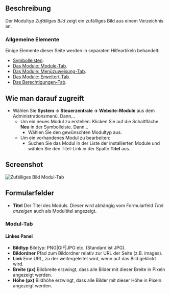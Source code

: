 <!-- Filename: Help4.x:Site_Modules:_Random_Image / Display title: Module: Zufallsbild -->

## Beschreibung

Der Modultyp *Zufälliges Bild* zeigt ein zufälliges Bild aus einem Verzeichnis an.

### Allgemeine Elemente

Einige Elemente dieser Seite werden in separaten Hilfeartikeln behandelt:

* [Symbolleisten](jdocmanual?article=help/common-elements/toolbars).
* [Das Module: Module-Tab](jdocmanual?article=help/modules/modules-module-tab).
* [Das Module: Menüzuweisung-Tab](jdocmanual?article=help/modules/modules-menu-assignment-tab).
* [Das Module: Erweitert-Tab](jdocmanual?article=help/modules/modules-advanced-tab).
* [Das Berechtigungen-Tab](jdocmanual?article=help/common-elements/edit-permissions).

## Wie man darauf zugreift

- Wählen Sie **System → Steuerzentrale → Website-Module** aus dem Administrationsmenü. Dann...
  - Um ein neues Modul zu erstellen: Klicken Sie auf die Schaltfläche **Neu** in der Symbolleiste. Dann...
    - Wählen Sie den gewünschten Modultyp aus.
  - Um ein vorhandenes Modul zu bearbeiten:
    - Suchen Sie das Modul in der Liste der installierten Module und wählen Sie den Titel-Link in der Spalte **Titel** aus.

## Screenshot

![Zufälliges Bild Modul-Tab](../../../de/images/modules-site/modules-random-image-module-tab.png)

## Formularfelder

- **Titel** Der Titel des Moduls. Dieser wird abhängig vom Formularfeld *Titel anzeigen* auch als Modultitel angezeigt.

### Modul-Tab

#### Linkes Panel

- **Bildtyp** Bildtyp: PNG\|GIF\|JPG etc. (Standard ist JPG).
- **Bildordner** Pfad zum Bildordner relativ zur URL der Seite (z.B. images).
- **Link** Eine URL, zu der weitergeleitet wird, wenn auf das Bild geklickt wird.
- **Breite (px)** Bildbreite erzwingt, dass alle Bilder mit dieser Breite in Pixeln angezeigt werden.
- **Höhe (px)** Bildhöhe erzwingt, dass alle Bilder mit dieser Höhe in Pixeln angezeigt werden.
